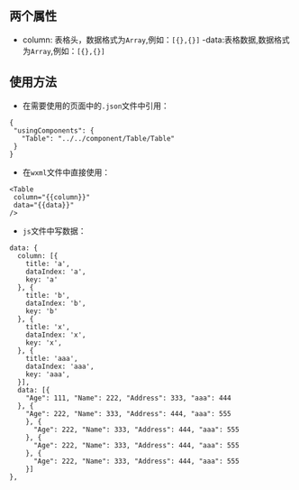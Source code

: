 ## 两个属性
 - column: 表格头，数据格式为``Array``,例如：``[{},{}]``
 -data:表格数据,数据格式为``Array``,例如：``[{},{}]``

## 使用方法
 - 在需要使用的页面中的``.json``文件中引用：
 ```
 {
  "usingComponents": {
    "Table": "../../component/Table/Table"
  }
}
```
 - 在``wxml``文件中直接使用：
 ```
 <Table 
  column="{{column}}" 
  data="{{data}}"
 />
```
  - ``js``文件中写数据：
  ```
  data: {
    column: [{
      title: 'a',
      dataIndex: 'a',
      key: 'a'
    }, {
      title: 'b',
      dataIndex: 'b',
      key: 'b'
    }, {
      title: 'x',
      dataIndex: 'x',
      key: 'x',
    }, {
      title: 'aaa',
      dataIndex: 'aaa',
      key: 'aaa',
    }],
    data: [{
      "Age": 111, "Name": 222, "Address": 333, "aaa": 444
    }, {
      "Age": 222, "Name": 333, "Address": 444, "aaa": 555
      }, {
        "Age": 222, "Name": 333, "Address": 444, "aaa": 555
      }, {
        "Age": 222, "Name": 333, "Address": 444, "aaa": 555
      }, {
        "Age": 222, "Name": 333, "Address": 444, "aaa": 555
      }]
  },
  ```